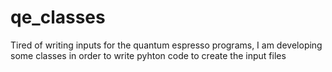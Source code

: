 # qe_classes
Tired of writing inputs for the quantum espresso programs, I am developing some classes in order to write pyhton code to create the input files
